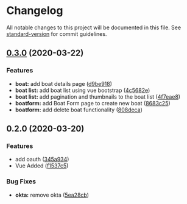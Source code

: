 # Changelog

All notable changes to this project will be documented in this file. See [standard-version](https://github.com/conventional-changelog/standard-version) for commit guidelines.

## [0.3.0](https://github.com/drix/openwt-vue/compare/0.2.0...0.3.0) (2020-03-22)


### Features

* **boat:** add boat details page ([d9be918](https://github.com/drix/openwt-vue/commit/d9be9186ba2dffd6e7eb899b7e898583a9af1531))
* **boat list:** add boat list using vue bootstrap ([4c5682e](https://github.com/drix/openwt-vue/commit/4c5682e0471446f8c5fb4c3f9bd097f8709e2119))
* **boat list:** add pagination and thumbnails to the boat list ([4f7eae8](https://github.com/drix/openwt-vue/commit/4f7eae82654a23ba405fb15079cf49b2ecb95438))
* **boatform:** add Boat Form page to create new boat ([8683c25](https://github.com/drix/openwt-vue/commit/8683c25a2b71c2ece3fb79001f2755ea87be3493))
* **boatform:** add delete boat functionality ([808deca](https://github.com/drix/openwt-vue/commit/808decaeb17ead3fae9fbb96dbed6879f48994bb))

## 0.2.0 (2020-03-20)


### Features

* add oauth ([345a934](https://github.com/drix/openwt-vue/commit/345a9345beefa82a7c6f9d9d76cd8946e29e54d1))
* Vue Added ([f1537c5](https://github.com/drix/openwt-vue/commit/f1537c5f6b5ca3e08d7d95e6299aec7fed4f577f))


### Bug Fixes

* **okta:** remove okta ([5ea28cb](https://github.com/drix/openwt-vue/commit/5ea28cb3fe40f34975872b7c2c7cc987d706d824))
